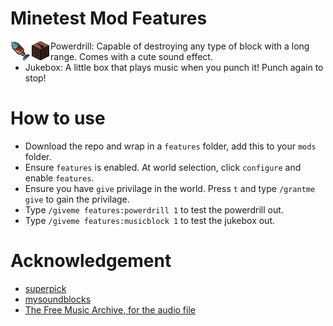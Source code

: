 # Minetest Mod Features
<img src="textures/features_powerdrill.png" align="left">
<img src="textures/features_jukebox.png" align="left">  


* Powerdrill: Capable of destroying any type of block with a long range. Comes with a cute sound effect.
* Jukebox: A little box that plays music when you punch it! Punch again to stop!

# How to use
* Download the repo and wrap in a `features` folder, add this to your `mods` folder.
* Ensure `features` is enabled. At world selection, click `configure` and enable `features`.
* Ensure you have `give` privilage in the world. Press `t` and type `/grantme give` to gain the privilage.
* Type `/giveme features:powerdrill 1` to test the powerdrill out.
* Type `/giveme features:musicblock 1` to test the jukebox out.

# Acknowledgement
* [superpick](https://github.com/taikedz/everamzah-superpick)
* [mysoundblocks](https://github.com/minetest-mods/mysoundblocks)
* [The Free Music Archive, for the audio file](http://freemusicarchive.org/genre/Electronic/)

